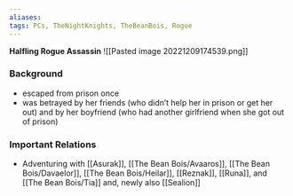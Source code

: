 ```yaml
---
aliases: 
tags: PCs, TheNightKnights, TheBeanBois, Rogue
---
```

**Halfling Rogue Assassin**
![[Pasted image 20221209174539.png]]

### Background
- escaped from prison once 
- was betrayed by her friends (who didn’t help her in prison or get her out) and by her boyfriend (who had another girlfriend when she got out of prison)

### Important Relations

* Adventuring with [[Asurak]], [[The Bean Bois/Avaaros]], [[The Bean Bois/Davaelor]], [[The Bean Bois/Heilar]], [[Reznak]], [[Runa]], and [[The Bean Bois/Tia]] and, newly also [[Sealion]]

